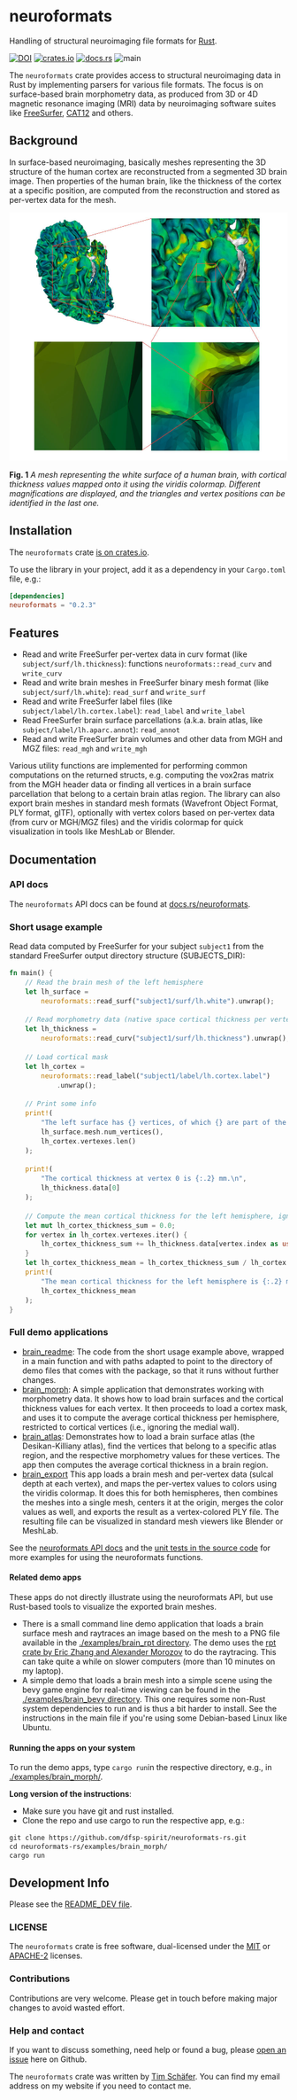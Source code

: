 # neuroformats
Handling of structural neuroimaging file formats for [Rust](https://www.rust-lang.org/).

[![DOI](https://zenodo.org/badge/DOI/10.5281/zenodo.8128102.svg)](https://doi.org/10.5281/zenodo.8128102)
[<img alt="crates.io" src="https://img.shields.io/crates/v/neuroformats.svg?logo=rust" height="20">](https://crates.io/crates/neuroformats)
[![docs.rs](https://img.shields.io/docsrs/neuroformats/0.2.3)](https://docs.rs/neuroformats/)
![main](https://github.com/dfsp-spirit/neuroformats-rs/actions/workflows/tests.yml/badge.svg?branch=main)

The `neuroformats` crate provides access to structural neuroimaging data in Rust by implementing parsers for various file formats. The focus is on surface-based brain morphometry data, as produced from 3D or 4D magnetic resonance imaging (MRI) data by neuroimaging software suites like [FreeSurfer](http://freesurfer.net/), [CAT12](http://www.neuro.uni-jena.de/cat/) and others.


## Background

In surface-based neuroimaging, basically meshes representing the 3D structure of the human cortex are reconstructed from a segmented 3D brain image. Then properties of the human brain, like the thickness of the cortex at a specific position, are computed from the reconstruction and stored as per-vertex data for the mesh.

![Vis](./resources/img/brainmesh.jpg?raw=true "A mesh representing the white surface of a human brain, with cortical thickness values mapped onto it using the viridis colormap. Different zoom levels are displayed, and the triangles and vertex positions can be identified in the bottom row of images.")

**Fig. 1** *A mesh representing the white surface of a human brain, with cortical thickness values mapped onto it using the viridis colormap. Different magnifications are displayed, and the triangles and vertex positions can be identified in the last one.*


## Installation

The `neuroformats` crate [is on crates.io](https://crates.io/crates/neuroformats).

To use the library in your project, add it as a dependency in your `Cargo.toml` file, e.g.:

```toml
[dependencies]
neuroformats = "0.2.3"
```

## Features

* Read and write FreeSurfer per-vertex data in curv format (like `subject/surf/lh.thickness`): functions `neuroformats::read_curv` and `write_curv`
* Read and write brain meshes in FreeSurfer binary mesh format (like `subject/surf/lh.white`): `read_surf` and `write_surf`
* Read and write FreeSurfer label files (like `subject/label/lh.cortex.label`): `read_label` and `write_label`
* Read FreeSurfer brain surface parcellations (a.k.a. brain atlas, like `subject/label/lh.aparc.annot`): `read_annot`
* Read and write FreeSurfer brain volumes and other data from MGH and MGZ files: `read_mgh` and `write_mgh`

Various utility functions are implemented for performing common computations on the returned structs, e.g. computing the vox2ras matrix from the MGH header data or finding all vertices in a brain surface parcellation that belong to a certain brain atlas region. The library can also export brain meshes in standard mesh formats (Wavefront Object Format, PLY format, glTF), optionally with vertex colors based on per-vertex data (from curv or MGH/MGZ files) and the viridis colormap for quick visualization in tools like MeshLab or Blender.

## Documentation

### API docs

The `neuroformats` API docs can be found at [docs.rs/neuroformats](https://docs.rs/neuroformats).

### Short usage example

Read data computed by FreeSurfer for your subject `subject1` from the standard FreeSurfer output directory structure (SUBJECTS_DIR):

```rust
fn main() {
    // Read the brain mesh of the left hemisphere
    let lh_surface =
        neuroformats::read_surf("subject1/surf/lh.white").unwrap();

    // Read morphometry data (native space cortical thickness per vertex) for the mesh
    let lh_thickness =
        neuroformats::read_curv("subject1/surf/lh.thickness").unwrap();

    // Load cortical mask
    let lh_cortex =
        neuroformats::read_label("subject1/label/lh.cortex.label")
            .unwrap();

    // Print some info
    print!(
        "The left surface has {} vertices, of which {} are part of the cortex.\n",
        lh_surface.mesh.num_vertices(),
        lh_cortex.vertexes.len()
    );

    print!(
        "The cortical thickness at vertex 0 is {:.2} mm.\n",
        lh_thickness.data[0]
    );

    // Compute the mean cortical thickness for the left hemisphere, ignoring medial wall (non-cortex) vertices
    let mut lh_cortex_thickness_sum = 0.0;
    for vertex in lh_cortex.vertexes.iter() {
        lh_cortex_thickness_sum += lh_thickness.data[vertex.index as usize];
    }
    let lh_cortex_thickness_mean = lh_cortex_thickness_sum / lh_cortex.vertexes.len() as f32;
    print!(
        "The mean cortical thickness for the left hemisphere is {:.2} mm.\n",
        lh_cortex_thickness_mean
    );
}
```


### Full demo applications

* [brain_readme](./examples/brain_readme/src/main.rs): The code from the short usage example above, wrapped in a main function and with paths adapted to point to the directory of demo files that comes with the package, so that it runs without further changes.
* [brain_morph](./examples/brain_morph/src/main.rs): A simple application that demonstrates working with morphometry data. It shows how to load brain surfaces and the cortical thickness values for each vertex. It then proceeds to load a cortex mask, and uses it to compute the average cortical thickness per hemisphere, restricted to cortical vertices (i.e., ignoring the medial wall).
* [brain_atlas](./examples/brain_atlas/src/main.rs): Demonstrates how to load a brain surface atlas (the Desikan-Killiany atlas), find the vertices that belong to a specific atlas region, and the respective morphometry values for these vertices. The app then computes the average cortical thickness in a brain region.
* [brain_export](./examples/brain_export/src/main.rs) This app loads a brain mesh and per-vertex data (sulcal depth at each vertex), and maps the per-vertex values to colors using the viridis colormap. It does this for both hemispheres, then combines the meshes into a single mesh, centers it at the origin, merges the color values as well, and exports the result as a vertex-colored PLY file. The resulting file can be visualized in standard mesh viewers like Blender or MeshLab.

See the [neuroformats API docs](https://docs.rs/neuroformats) and the [unit tests in the source code](./src/) for more examples for using the neuroformats functions.

#### Related demo apps

These apps do not directly illustrate using the neuroformats API, but use Rust-based tools to visualize the exported brain meshes.

* There is a small command line demo application that loads a brain surface mesh and raytraces an image based on the mesh to a PNG file available in the [./examples/brain_rpt directory](./examples/brain_rpt/src/main.rs). The demo uses the [rpt crate by Eric Zhang and Alexander Morozov](https://lib.rs/crates/rpt) to do the raytracing. This can take quite a while on slower computers (more than 10 minutes on my laptop).
* A simple demo that loads a brain mesh into a simple scene using the bevy game engine for real-time viewing can be found in the [./examples/brain_bevy directory](./examples/brain_bevy/src/main.rs). This one requires some non-Rust system dependencies to run and is thus a bit harder to install. See the instructions in the main file if you're using some Debian-based Linux like Ubuntu.


#### Running the apps on your system

To run the demo apps, type ```cargo run```in the respective directory, e.g., in [./examples/brain_morph/](./examples/brain_morph/).

**Long version of the instructions**:

* Make sure you have git and rust installed.
* Clone the repo and use cargo to run the respective app, e.g.:

```shell
git clone https://github.com/dfsp-spirit/neuroformats-rs.git
cd neuroformats-rs/examples/brain_morph/
cargo run
```


## Development Info

Please see the [README_DEV file](./README_DEV.md).


### LICENSE

The `neuroformats` crate is free software, dual-licensed under the [MIT](./LICENSE-MIT) or [APACHE-2](./LICENSE-APACHE2) licenses.

### Contributions

Contributions are very welcome. Please get in touch before making major changes to avoid wasted effort.

### Help and contact

If you want to discuss something, need help or found a bug, please [open an issue](https://github.com/dfsp-spirit/neuroformats-rs/issues) here on Github.

The `neuroformats` crate was written by [Tim Schäfer](https://ts.rcmd.org). You can find my email address on my website if you need to contact me.
